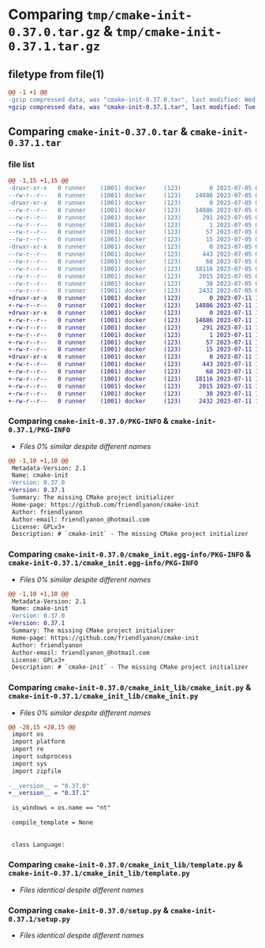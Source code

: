 # Comparing `tmp/cmake-init-0.37.0.tar.gz` & `tmp/cmake-init-0.37.1.tar.gz`

## filetype from file(1)

```diff
@@ -1 +1 @@
-gzip compressed data, was "cmake-init-0.37.0.tar", last modified: Wed Jul  5 01:08:34 2023, max compression
+gzip compressed data, was "cmake-init-0.37.1.tar", last modified: Tue Jul 11 15:36:38 2023, max compression
```

## Comparing `cmake-init-0.37.0.tar` & `cmake-init-0.37.1.tar`

### file list

```diff
@@ -1,15 +1,15 @@
-drwxr-xr-x   0 runner    (1001) docker     (123)        0 2023-07-05 01:08:34.928245 cmake-init-0.37.0/
--rw-r--r--   0 runner    (1001) docker     (123)    14886 2023-07-05 01:08:34.928245 cmake-init-0.37.0/PKG-INFO
-drwxr-xr-x   0 runner    (1001) docker     (123)        0 2023-07-05 01:08:34.928245 cmake-init-0.37.0/cmake_init.egg-info/
--rw-r--r--   0 runner    (1001) docker     (123)    14886 2023-07-05 01:08:34.000000 cmake-init-0.37.0/cmake_init.egg-info/PKG-INFO
--rw-r--r--   0 runner    (1001) docker     (123)      291 2023-07-05 01:08:34.000000 cmake-init-0.37.0/cmake_init.egg-info/SOURCES.txt
--rw-r--r--   0 runner    (1001) docker     (123)        1 2023-07-05 01:08:34.000000 cmake-init-0.37.0/cmake_init.egg-info/dependency_links.txt
--rw-r--r--   0 runner    (1001) docker     (123)       57 2023-07-05 01:08:34.000000 cmake-init-0.37.0/cmake_init.egg-info/entry_points.txt
--rw-r--r--   0 runner    (1001) docker     (123)       15 2023-07-05 01:08:34.000000 cmake-init-0.37.0/cmake_init.egg-info/top_level.txt
-drwxr-xr-x   0 runner    (1001) docker     (123)        0 2023-07-05 01:08:34.928245 cmake-init-0.37.0/cmake_init_lib/
--rw-r--r--   0 runner    (1001) docker     (123)      443 2023-07-05 01:08:34.000000 cmake-init-0.37.0/cmake_init_lib/__init__.py
--rw-r--r--   0 runner    (1001) docker     (123)       68 2023-07-05 01:08:34.000000 cmake-init-0.37.0/cmake_init_lib/__main__.py
--rw-r--r--   0 runner    (1001) docker     (123)    18116 2023-07-05 01:08:34.000000 cmake-init-0.37.0/cmake_init_lib/cmake_init.py
--rw-r--r--   0 runner    (1001) docker     (123)     2015 2023-07-05 01:08:34.000000 cmake-init-0.37.0/cmake_init_lib/template.py
--rw-r--r--   0 runner    (1001) docker     (123)       38 2023-07-05 01:08:34.928245 cmake-init-0.37.0/setup.cfg
--rw-r--r--   0 runner    (1001) docker     (123)     2432 2023-07-05 01:08:24.000000 cmake-init-0.37.0/setup.py
+drwxr-xr-x   0 runner    (1001) docker     (123)        0 2023-07-11 15:36:38.814165 cmake-init-0.37.1/
+-rw-r--r--   0 runner    (1001) docker     (123)    14886 2023-07-11 15:36:38.814165 cmake-init-0.37.1/PKG-INFO
+drwxr-xr-x   0 runner    (1001) docker     (123)        0 2023-07-11 15:36:38.810166 cmake-init-0.37.1/cmake_init.egg-info/
+-rw-r--r--   0 runner    (1001) docker     (123)    14886 2023-07-11 15:36:38.000000 cmake-init-0.37.1/cmake_init.egg-info/PKG-INFO
+-rw-r--r--   0 runner    (1001) docker     (123)      291 2023-07-11 15:36:38.000000 cmake-init-0.37.1/cmake_init.egg-info/SOURCES.txt
+-rw-r--r--   0 runner    (1001) docker     (123)        1 2023-07-11 15:36:38.000000 cmake-init-0.37.1/cmake_init.egg-info/dependency_links.txt
+-rw-r--r--   0 runner    (1001) docker     (123)       57 2023-07-11 15:36:38.000000 cmake-init-0.37.1/cmake_init.egg-info/entry_points.txt
+-rw-r--r--   0 runner    (1001) docker     (123)       15 2023-07-11 15:36:38.000000 cmake-init-0.37.1/cmake_init.egg-info/top_level.txt
+drwxr-xr-x   0 runner    (1001) docker     (123)        0 2023-07-11 15:36:38.814165 cmake-init-0.37.1/cmake_init_lib/
+-rw-r--r--   0 runner    (1001) docker     (123)      443 2023-07-11 15:36:38.000000 cmake-init-0.37.1/cmake_init_lib/__init__.py
+-rw-r--r--   0 runner    (1001) docker     (123)       68 2023-07-11 15:36:38.000000 cmake-init-0.37.1/cmake_init_lib/__main__.py
+-rw-r--r--   0 runner    (1001) docker     (123)    18116 2023-07-11 15:36:38.000000 cmake-init-0.37.1/cmake_init_lib/cmake_init.py
+-rw-r--r--   0 runner    (1001) docker     (123)     2015 2023-07-11 15:36:38.000000 cmake-init-0.37.1/cmake_init_lib/template.py
+-rw-r--r--   0 runner    (1001) docker     (123)       38 2023-07-11 15:36:38.814165 cmake-init-0.37.1/setup.cfg
+-rw-r--r--   0 runner    (1001) docker     (123)     2432 2023-07-11 15:36:20.000000 cmake-init-0.37.1/setup.py
```

### Comparing `cmake-init-0.37.0/PKG-INFO` & `cmake-init-0.37.1/PKG-INFO`

 * *Files 0% similar despite different names*

```diff
@@ -1,10 +1,10 @@
 Metadata-Version: 2.1
 Name: cmake-init
-Version: 0.37.0
+Version: 0.37.1
 Summary: The missing CMake project initializer
 Home-page: https://github.com/friendlyanon/cmake-init
 Author: friendlyanon
 Author-email: friendlyanon_@hotmail.com
 License: GPLv3+
 Description: # `cmake-init` - The missing CMake project initializer
```

### Comparing `cmake-init-0.37.0/cmake_init.egg-info/PKG-INFO` & `cmake-init-0.37.1/cmake_init.egg-info/PKG-INFO`

 * *Files 0% similar despite different names*

```diff
@@ -1,10 +1,10 @@
 Metadata-Version: 2.1
 Name: cmake-init
-Version: 0.37.0
+Version: 0.37.1
 Summary: The missing CMake project initializer
 Home-page: https://github.com/friendlyanon/cmake-init
 Author: friendlyanon
 Author-email: friendlyanon_@hotmail.com
 License: GPLv3+
 Description: # `cmake-init` - The missing CMake project initializer
```

### Comparing `cmake-init-0.37.0/cmake_init_lib/cmake_init.py` & `cmake-init-0.37.1/cmake_init_lib/cmake_init.py`

 * *Files 0% similar despite different names*

```diff
@@ -28,15 +28,15 @@
 import os
 import platform
 import re
 import subprocess
 import sys
 import zipfile
 
-__version__ = "0.37.0"
+__version__ = "0.37.1"
 
 is_windows = os.name == "nt"
 
 compile_template = None
 
 
 class Language:
```

### Comparing `cmake-init-0.37.0/cmake_init_lib/template.py` & `cmake-init-0.37.1/cmake_init_lib/template.py`

 * *Files identical despite different names*

### Comparing `cmake-init-0.37.0/setup.py` & `cmake-init-0.37.1/setup.py`

 * *Files identical despite different names*

